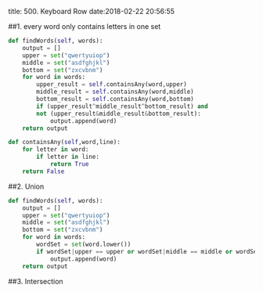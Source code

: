 title: 500. Keyboard Row
date:2018-02-22 20:56:55

##1. every word only contains letters in one set
```python
def findWords(self, words):
    output = []
    upper = set("qwertyuiop")
    middle = set("asdfghjkl")
    bottom = set("zxcvbnm")
    for word in words:
        upper_result = self.containsAny(word,upper)
        middle_result = self.containsAny(word,middle)
        bottom_result = self.containsAny(word,bottom)
        if (upper_result^middle_result^bottom_result) and 
        not (upper_result&middle_result&bottom_result):
            output.append(word)
    return output

def containsAny(self,word,line):
    for letter in word:
        if letter in line:
            return True
    return False
```

##2. Union
```python
def findWords(self, words):
    output = []
    upper = set("qwertyuiop")
    middle = set("asdfghjkl")
    bottom = set("zxcvbnm")
    for word in words:
        wordSet = set(word.lower())
        if wordSet|upper == upper or wordSet|middle == middle or wordSet|bottom == bottom:
            output.append(word)
    return output
```
##3. Intersection
```python

```
